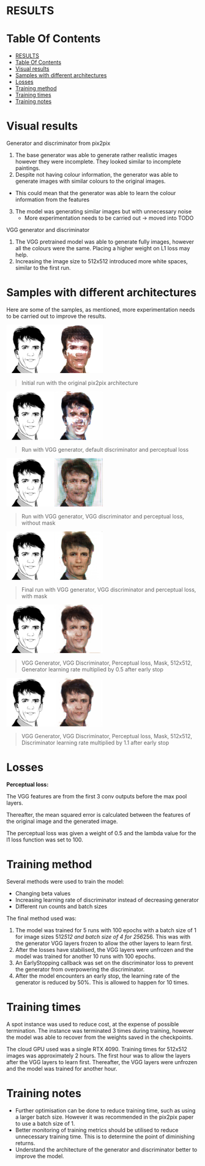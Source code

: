 # RESULTS

# Table Of Contents
- [RESULTS](#results)
- [Table Of Contents](#table-of-contents)
- [Visual results](#visual-results)
- [Samples with different architectures](#samples-with-different-architectures)
- [Losses](#losses)
- [Training method](#training-method)
- [Training times](#training-times)
- [Training notes](#training-notes)

# Visual results

Generator and discriminator from pix2pix
1. The base generator was able to generate rather realistic images however they were incomplete. They looked similar to incomplete paintings.
2. Despite not having colour information, the generator was able to generate images with similar colours to the original images.
  - This could mean that the generator was able to learn the colour information from the features
3. The model was generating similar images but with unnecessary noise
   - More experimentation needs to be carried out -> moved into TODO

VGG generator and discriminator
1. The VGG pretrained model was able to generate fully images, however all the colours were the same. Placing a higher weight on L1 loss may help. 
2. Increasing the image size to 512x512 introduced more white spaces, similar to the first run. 

# Samples with different architectures

Here are some of the samples, as mentioned, more experimentation needs to be carried out to improve the results.

<img src ="images/9.png" title='Initial run with the original pix2pix architecture' alt width="50%">

> Initial run with the original pix2pix architecture

<img src ="images/9_percep.png" title='Run with VGG generator, default discriminator and perceptual loss' width="50%">

> Run with VGG generator, default discriminator and perceptual loss

<img src ="images/9_vgg.png" title='Run with VGG generator, VGG discriminator and perceptual loss without masks' width="50%">

> Run with VGG generator, VGG discriminator and perceptual loss, without mask

<img src ="images/9_no_mask.png" title='Run with VGG generator, VGG discriminator and perceptual loss with masks' width="50%">

> Final run with VGG generator, VGG discriminator and perceptual loss, with mask

<img src ="images/9-512-decay-gen.png" title='VGG Generator, VGG Discriminator, Perceptual loss, Mask, 512x512, Generator learning rate multiplied by 0.5 after early stop' width="50%">

> VGG Generator, VGG Discriminator, Perceptual loss, Mask, 512x512, Generator learning rate multiplied by 0.5 after early stop

<img src ="images/9-512-increase-disc.png" title='VGG Generator, VGG Discriminator, Perceptual loss, Mask, 512x512, Discriminator learning rate multiplied by 1.1 after early stop' width="50%">

> VGG Generator, VGG Discriminator, Perceptual loss, Mask, 512x512, Discriminator learning rate multiplied by 1.1 after early stop

# Losses

__Perceptual loss:__

The VGG features are from the first 3 conv outputs before the max pool layers.

Thereafter, the mean squared error is calculated between the features of the original image and the generated image.

The perceptual loss was given a weight of 0.5 and the lambda value for the l1 loss function was set to 100.

# Training method

Several methods were used to train the model:
- Changing beta values
- Increasing learning rate of discriminator instead of decreasing generator
- Different run counts and batch sizes

The final method used was:
1. The model was trained for 5 runs with 100 epochs with a batch size of 1 for image sizes 512*512 and batch size of 4 for 256*256. This was with the generator VGG layers frozen to allow the other layers to learn first.
2. After the losses have stabilised, the VGG layers were unfrozen and the model was trained for another 10 runs with 100 epochs.
3. An EarlyStopping callback was set on the discriminator loss to prevent the generator from overpowering the discriminator.
4. After the model encounters an early stop, the learning rate of the generator is reduced by 50%. This is allowed to happen for 10 times. 

# Training times

A spot instance was used to reduce cost, at the expense of possible termination. The instance was terminated 3 times during training, however the model was able to recover from the weights saved in the checkpoints. 

The cloud GPU used was a single RTX 4090. Training times for 512x512 images was approximately 2 hours. The first hour was to allow the layers after the VGG layers to learn first. Thereafter, the VGG layers were unfrozen and the model was trained for another hour. 

# Training notes

- Further optimisation can be done to reduce training time, such as using a larger batch size. However it was recommended in the pix2pix paper to use a batch size of 1.
- Better monitoring of training metrics should be utilised to reduce unnecessary training time. This is to determine the point of diminishing returns.
- Understand the architecture of the generator and discriminator better to improve the model.
